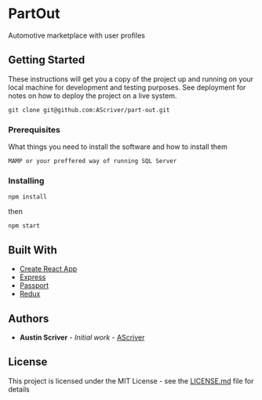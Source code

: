 # PartOut

Automotive marketplace with user profiles

## Getting Started

These instructions will get you a copy of the project up and running on your local machine for development and testing purposes. See deployment for notes on how to deploy the project on a live system.
```
git clone git@github.com:AScriver/part-out.git
```

### Prerequisites

What things you need to install the software and how to install them

```
MAMP or your preffered way of running SQL Server
```

### Installing

```
npm install
```

then

```
npm start
```

## Built With

* [Create React App](https://github.com/facebook/create-react-app)
* [Express](https://expressjs.com/)
* [Passport](http://www.passportjs.org/)
* [Redux](https://redux.js.org/)

## Authors

* **Austin Scriver** - *Initial work* - [AScriver](https://github.com/AScriver)

## License

This project is licensed under the MIT License - see the [LICENSE.md](LICENSE.md) file for details
